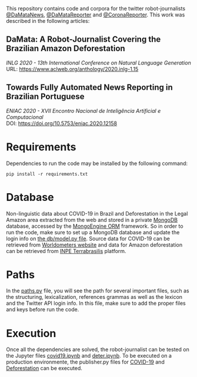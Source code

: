 This repository contains code and corpora for the twitter robot-journalists [@DaMataNews](https://twitter.com/DaMataNews), [@DaMataReporter](https://twitter.com/DaMataReporter) and [@CoronaReporter](https://twitter.com/CoronaReporter). This work was described in the following articles:

## DaMata: A Robot-Journalist Covering the Brazilian Amazon Deforestation
_INLG 2020 -  13th International Conference on Natural Language Generation_  
URL: https://www.aclweb.org/anthology/2020.inlg-1.15


## Towards Fully Automated News Reporting in Brazilian Portuguese
_ENIAC 2020 - XVII Encontro Nacional de Inteligência Artificial e Computacional_  
DOI: https://doi.org/10.5753/eniac.2020.12158



# Requirements

Dependencies to run the code may be installed by the following command:

```
pip install -r requirements.txt
```

# Database

Non-linguistic data about COVID-19 in Brazil and Deforestation in the Legal Amazon area extracted from the web and stored in a private [MongoDB](https://www.mongodb.com/) database, accessed by the [MongoEngine ORM](http://mongoengine.org/) framework. So in order to run the code, make sure to set up a MongoDB database and update the login info on [the db/model.py file](https://github.com/BotsDoBem/DEMO_INPE_COVID/blob/master/db/model.py#L11). Source data for COVID-19 can be retrieved from [Worldometers website](https://www.worldometers.info/coronavirus/country/brazil/) and data for Amazon deforestation can be retrieved from [INPE Terrabrasilis](http://terrabrasilis.dpi.inpe.br/homologation/file-delivery/download/deter-amz/daily) platform.

# Paths

In the [paths.py](https://github.com/BotsDoBem/DEMO_INPE_COVID/blob/master/paths.py) file, you will see the path for several important files, such as the structuring, lexicalization, references grammas as well as the lexicon and the Twitter API login info. In this file, make sure to add the proper files and keys before run the code.

# Execution

Once all the dependencies are solved, the robot-journalist can be tested on the Jupyter files [covid19.ipynb](https://github.com/BotsDoBem/DEMO_INPE_COVID/blob/master/covid19.ipynb) and [deter.ipynb](https://github.com/BotsDoBem/DEMO_INPE_COVID/blob/master/deter.ipynb). To be executed on a production environmente, the publisher.py files for [COVID-19](https://github.com/BotsDoBem/DEMO_INPE_COVID/blob/master/covid19/publisher.py) and [Deforestation](https://github.com/BotsDoBem/DEMO_INPE_COVID/blob/master/inpe_deter/publisher.py) can be executed.
